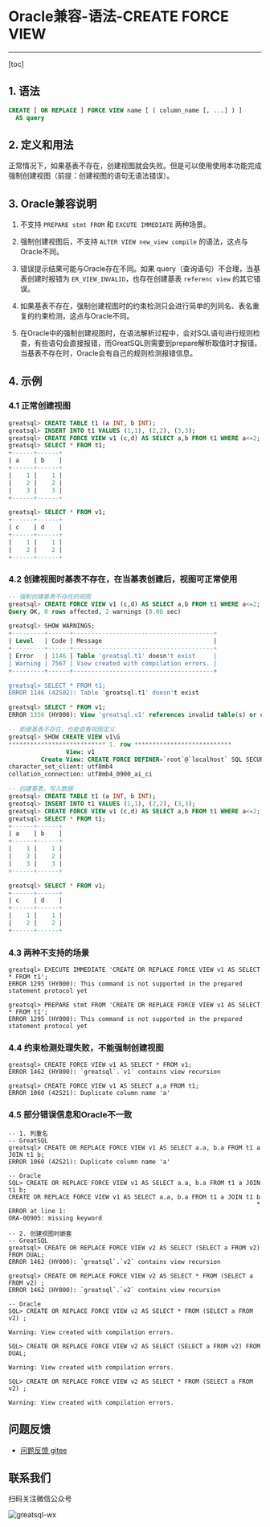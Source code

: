 # Oracle兼容-语法-CREATE FORCE VIEW
---
[toc]

## 1. 语法

```sql
CREATE [ OR REPLACE ] FORCE VIEW name [ ( column_name [, ...] ) ]
  AS query
```

## 2. 定义和用法

正常情况下，如果基表不存在，创建视图就会失败。但是可以使用使用本功能完成强制创建视图（前提：创建视图的语句无语法错误）。


## 3. Oracle兼容说明

1. 不支持 `PREPARE stmt FROM` 和 `EXCUTE IMMEDIATE` 两种场景。

2. 强制创建视图后，不支持 `ALTER VIEW new_view compile` 的语法，这点与Oracle不同。

3. 错误提示结果可能与Oracle存在不同。如果 query（查询语句）不合理，当基表创建时报错为 `ER_VIEW_INVALID`，也存在创建基表 `referenc view` 的其它错误。

4. 如果基表不存在，强制创建视图时的约束检测只会进行简单的列同名、表名重复的约束检测，这点与Oracle不同。

5. 在Oracle中的强制创建视图时，在语法解析过程中，会对SQL语句进行规则检查，有些语句会直接报错，而GreatSQL则需要到prepare解析取值时才报错。当基表不存在时，Oracle会有自己的规则检测报错信息。


## 4. 示例

### 4.1 正常创建视图
```sql
greatsql> CREATE TABLE t1 (a INT, b INT);
greatsql> INSERT INTO t1 VALUES (1,1), (2,2), (3,3);
greatsql> CREATE FORCE VIEW v1 (c,d) AS SELECT a,b FROM t1 WHERE a<=2;
greatsql> SELECT * FROM t1;
+------+------+
| a    | b    |
+------+------+
|    1 |    1 |
|    2 |    2 |
|    3 |    3 |
+------+------+

greatsql> SELECT * FROM v1;
+------+------+
| c    | d    |
+------+------+
|    1 |    1 |
|    2 |    2 |
+------+------+
```

### 4.2 创建视图时基表不存在，在当基表创建后，视图可正常使用

```sql
-- 强制创建基表不存在的视图
greatsql> CREATE FORCE VIEW v1 (c,d) AS SELECT a,b FROM t1 WHERE a<=2;
Query OK, 0 rows affected, 2 warnings (0.00 sec)

greatsql> SHOW WARNINGS;
+---------+------+---------------------------------------+
| Level   | Code | Message                               |
+---------+------+---------------------------------------+
| Error   | 1146 | Table 'greatsql.t1' doesn't exist     |
| Warning | 7567 | View created with compilation errors. |
+---------+------+---------------------------------------+

greatsql> SELECT * FROM t1;
ERROR 1146 (42S02): Table 'greatsql.t1' doesn't exist

greatsql> SELECT * FROM v1;
ERROR 1356 (HY000): View 'greatsql.v1' references invalid table(s) or column(s) or function(s) or definer/invoker of view lack rights to use them

-- 即便基表不存在，也能查看视图定义
greatsql> SHOW CREATE VIEW v1\G
*************************** 1. row ***************************
                View: v1
         Create View: CREATE FORCE DEFINER=`root`@`localhost` SQL SECURITY DEFINER VIEW `v1` (`c`,`d`) AS select `t1`.`a` AS `a`,`t1`.`b` AS `b` from `t1` where (`t1`.`a` <= 2)
character_set_client: utf8mb4
collation_connection: utf8mb4_0900_ai_ci

-- 创建基表，写入数据
greatsql> CREATE TABLE t1 (a INT, b INT);
greatsql> INSERT INTO t1 VALUES (1,1), (2,2), (3,3);
greatsql> CREATE FORCE VIEW v1 (c,d) AS SELECT a,b FROM t1 WHERE a<=2;
greatsql> SELECT * FROM t1;
+------+------+
| a    | b    |
+------+------+
|    1 |    1 |
|    2 |    2 |
|    3 |    3 |
+------+------+

greatsql> SELECT * FROM v1;
+------+------+
| c    | d    |
+------+------+
|    1 |    1 |
|    2 |    2 |
+------+------+
```


### 4.3 两种不支持的场景

```
greatsql> EXECUTE IMMEDIATE 'CREATE OR REPLACE FORCE VIEW v1 AS SELECT * FROM t1';
ERROR 1295 (HY000): This command is not supported in the prepared statement protocol yet

greatsql> PREPARE stmt FROM 'CREATE OR REPLACE FORCE VIEW v1 AS SELECT * FROM t1';
ERROR 1295 (HY000): This command is not supported in the prepared statement protocol yet
```

### 4.4 约束检测处理失败，不能强制创建视图

```
greatsql> CREATE FORCE VIEW v1 AS SELECT * FROM v1;
ERROR 1462 (HY000): `greatsql`.`v1` contains view recursion

greatsql> CREATE FORCE VIEW v1 AS SELECT a,a FROM t1;
ERROR 1060 (42S21): Duplicate column name 'a'
```

### 4.5 部分错误信息和Oracle不一致

```
-- 1. 列重名
-- GreatSQL
greatsql> CREATE OR REPLACE FORCE VIEW v1 AS SELECT a.a, b.a FROM t1 a JOIN t1 b;
ERROR 1060 (42S21): Duplicate column name 'a'

-- Oracle
SQL> CREATE OR REPLACE FORCE VIEW v1 AS SELECT a.a, b.a FROM t1 a JOIN t1 b;
CREATE OR REPLACE FORCE VIEW v1 AS SELECT a.a, b.a FROM t1 a JOIN t1 b
                                                                     *
ERROR at line 1:
ORA-00905: missing keyword

-- 2. 创建视图时嵌套
-- GreatSQL
greatsql> CREATE OR REPLACE FORCE VIEW v2 AS SELECT (SELECT a FROM v2) FROM DUAL;
ERROR 1462 (HY000): `greatsql`.`v2` contains view recursion

greatsql> CREATE OR REPLACE FORCE VIEW v2 AS SELECT * FROM (SELECT a FROM v2) ;
ERROR 1462 (HY000): `greatsql`.`v2` contains view recursion

-- Oracle
SQL> CREATE OR REPLACE FORCE VIEW v2 AS SELECT * FROM (SELECT a FROM v2) ;

Warning: View created with compilation errors.

SQL> CREATE OR REPLACE FORCE VIEW v2 AS SELECT (SELECT a FROM v2) FROM DUAL;

Warning: View created with compilation errors.

SQL> CREATE OR REPLACE FORCE VIEW v2 AS SELECT * FROM (SELECT a FROM v2) ;

Warning: View created with compilation errors.
```


**问题反馈**
---
- [问题反馈 gitee](https://gitee.com/GreatSQL/GreatSQL-Manual/issues)


**联系我们**
---

扫码关注微信公众号

![greatsql-wx](../greatsql-wx.jpg)
